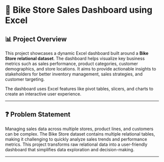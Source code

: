 # 🚴 Bike Store Sales Dashboard using Excel

## 📊 Project Overview

This project showcases a dynamic Excel dashboard built around a **Bike Store relational dataset**. The dashboard helps visualize key business metrics such as sales performance, product categories, customer demographics, and store locations. It aims to provide actionable insights to stakeholders for better inventory management, sales strategies, and customer targeting.

The dashboard uses Excel features like pivot tables, slicers, and charts to create an interactive user experience.

---
## ❓ Problem Statement

Managing sales data across multiple stores, product lines, and customers can be complex. The Bike Store dataset contains multiple relational tables, making it challenging to quickly analyze sales trends and performance metrics. This project transforms raw relational data into a user-friendly dashboard that simplifies data exploration and decision-making.

---
